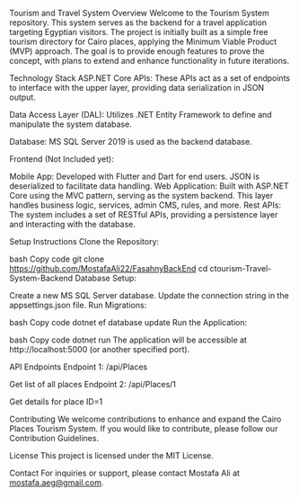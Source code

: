  Tourism and Travel System
Overview
Welcome to the  Tourism System repository. This system serves as the backend for a travel application targeting Egyptian visitors. The project is initially built as a simple free tourism directory for Cairo places, applying the Minimum Viable Product (MVP) approach. The goal is to provide enough features to prove the concept, with plans to extend and enhance functionality in future iterations.

Technology Stack
ASP.NET Core APIs: These APIs act as a set of endpoints to interface with the upper layer, providing data serialization in JSON output.

Data Access Layer (DAL): Utilizes .NET Entity Framework to define and manipulate the system database.

Database: MS SQL Server 2019 is used as the backend database.

Frontend (Not Included yet):

Mobile App: Developed with Flutter and Dart for end users. JSON is deserialized to facilitate data handling.
Web Application: Built with ASP.NET Core using the MVC pattern, serving as the system backend. This layer handles business logic, services, admin CMS, rules, and more.
Rest APIs: The system includes a set of RESTful APIs, providing a persistence layer and interacting with the database.

Setup Instructions
Clone the Repository:

bash
Copy code
git clone https://github.com/MostafaAli22/FasahnyBackEnd
cd ctourism-Travel-System-Backend
Database Setup:

Create a new MS SQL Server database.
Update the connection string in the appsettings.json file.
Run Migrations:

bash
Copy code
dotnet ef database update
Run the Application:

bash
Copy code
dotnet run
The application will be accessible at http://localhost:5000 (or another specified port).

API Endpoints
Endpoint 1: /api/Places

Get list of all places 
Endpoint 2: /api/Places/1

Get details for place ID=1 
>>

Contributing
We welcome contributions to enhance and expand the Cairo Places Tourism System. If you would like to contribute, please follow our Contribution Guidelines.

License
This project is licensed under the MIT License.

Contact
For inquiries or support, please contact Mostafa Ali at mostafa.aeg@gmail.com.
